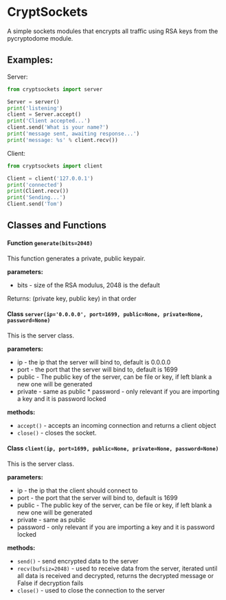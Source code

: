 # CryptSockets

A simple sockets modules that encrypts all traffic using RSA keys from the pycryptodome module.


## Examples:

Server:

```python
from cryptsockets import server

Server = server()
print('listening')
client = Server.accept()
print('Client accepted...')
client.send('What is your name?')
print('message sent, awaiting response...')
print('message: %s' % client.recv())
```

Client:

```python
from cryptsockets import client

Client = client('127.0.0.1')
print('connected')
print(Client.recv())
print('Sending...')
Client.send('Tom')
```

## Classes and Functions

#### **Function** `generate(bits=2048)`

   This function generates a private, public keypair.
  
   **parameters:**   
   * bits - size of the RSA modulus, 2048 is the default
  
   Returns: (private key, public key) in that order
   
  
#### **Class** `server(ip='0.0.0.0', port=1699, public=None, private=None, password=None)`

   This is the server class.
  
   **parameters:**
   * ip - the ip that the server will bind to, default is 0.0.0.0
   * port - the port that the server will bind to, default is 1699
   * public - The public key of the server, can be file or key, if left blank a new one will be generated
   * private - same as public
    * password - only relevant if you are importing a key and it is password locked

   **methods:**
   * `accept()` - accepts an incoming connection and returns a client object
   * `close()` - closes the socket.
   
  
#### **Class** `client(ip, port=1699, public=None, private=None, password=None)`

   This is the server class.
  
   **parameters:**
   * ip - the ip that the client should connect to
   * port - the port that the server will bind to, default is 1699
   * public - The public key of the server, can be file or key, if left blank a new one will be generated
   * private - same as public
   * password - only relevant if you are importing a key and it is password locked

   **methods:**
   * `send()` - send encrypted data to the server
   * `recv(bufsiz=2048)` - used to receive data from the server, iterated until all data is received and decrypted, returns the decrypted message or False if decryption fails
   * `close()` - used to close the connection to the server
